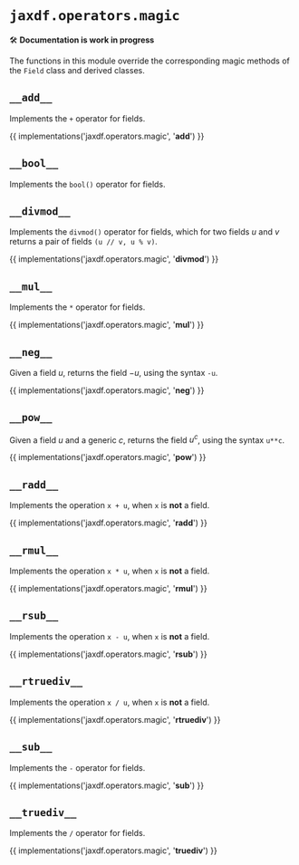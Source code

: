 # `jaxdf.operators.magic`

🛠️ **Documentation is work in progress**

The functions in this module override the corresponding magic methods of the `Field` class and derived classes.

## `__add__`

Implements the `+` operator for fields.

{{ implementations('jaxdf.operators.magic', '__add__') }}

## `__bool__`

Implements the `bool()` operator for fields.

## `__divmod__`

Implements the `divmod()` operator for fields, which for two fields $`u`$ and $`v`$ returns a pair of fields `(u // v, u % v)`.

{{ implementations('jaxdf.operators.magic', '__divmod__') }}


## `__mul__`

Implements the `*` operator for fields.

{{ implementations('jaxdf.operators.magic', '__mul__') }}

## `__neg__`

Given a field $`u`$, returns the field $`-u`$, using the syntax `-u`.

{{ implementations('jaxdf.operators.magic', '__neg__') }}

## `__pow__`

Given a field $`u`$ and a generic $`c`$, returns the field $`u^c`$, using the syntax `u**c`.

{{ implementations('jaxdf.operators.magic', '__pow__') }}

## `__radd__`

Implements the operation `x + u`, when `x` is **not** a field.

{{ implementations('jaxdf.operators.magic', '__radd__') }}

## `__rmul__`

Implements the operation `x * u`, when `x` is **not** a field.

{{ implementations('jaxdf.operators.magic', '__rmul__') }}

## `__rsub__`

Implements the operation `x - u`, when `x` is **not** a field.

{{ implementations('jaxdf.operators.magic', '__rsub__') }}

## `__rtruediv__`

Implements the operation `x / u`, when `x` is **not** a field.

{{ implementations('jaxdf.operators.magic', '__rtruediv__') }}

## `__sub__`

Implements the `-` operator for fields.

{{ implementations('jaxdf.operators.magic', '__sub__') }}

## `__truediv__`

Implements the `/` operator for fields.

{{ implementations('jaxdf.operators.magic', '__truediv__') }}
